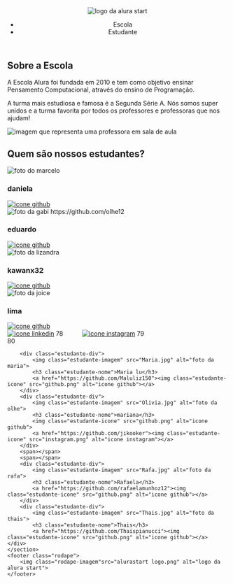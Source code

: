 <!DOCTYPE html>
<html lang="en">
<head>
    <meta charset="UTF-8">
    <meta http-equiv="X-UA-Compatible" content="IE=edge">
    <meta name="viewport" content="width=device-width, initial-scale=1.0">
    <title>Equipe Alura Start</title>
    <link rel="stylesheet" href="style.css">
    <link rel="preconnect" href="https://fonts.googleapis.com">
    <link rel="preconnect" href="https://fonts.gstatic.com" crossorigin>
    <link href="https://fonts.googleapis.com/css2?family=Poppins&display=swap" rel="stylesheet">
</head>
<body>
    <header class="cabecalho">
        <img class="cabecalho-imagem" src="alurastart logo.png" alt="logo da alura start">
        <ul class="cabecalho-lista">
            <li class="cabecalho-lista-item">Escola</li>
            <li class="cabecalho-lista-item">Estudante</li>
        </ul>
    </header>
    <section class="escola">
        <div class="escola-div-conteudo">
            <h2 class="escola-titulo">Sobre a Escola</h2>
            <p class="escola-texto-um">A Escola Alura foi fundada em 2010 e tem como objetivo ensinar Pensamento Computacional, através do ensino de  Programação.</p>
            <p class="escola-texto-dois">A turma mais estudiosa e famosa é a Segunda Série A. Nós somos super unidos e a turma favorita por todos os professores e professoras que nos ajudam!</p>
        </div>
        <img class="escola-imagem" src="Formula-bro.png" alt="imagem que representa uma professora em sala de aula">
    </section>
    <section class="estudante">
        <h2 class="estudante-titulo">Quem são nossos estudantes?</h2>
        <div class="estudante-todos">
        <span></span>
        <div class="estudante-div">
            <img class="estudante-imagem" src="Marcelo.jpeg" alt="foto do marcelo">
            <h3 class="estudante-nome">daniela</h3>
            <a href="https://github.com/danifarago"><img class="estudante-icone" src="github.png" alt="icone github"></a>
        </div>
        <div class="estudante-div">
            <img class="estudante-imagem" src="Gabi.jpg" alt="foto da gabi">
            https://github.com/olhe12  <h3 class="estudante-nome">eduardo</h3>
            <a href="https://github.com/EduardoMaass325713"><img class="estudante-icone" src="github.png" alt="icone github"></a>
        </div>
        <div class="estudante-div">
            <img class="![eu](https://github.com/kawanx32/siteescola/assets/110995894/8186575a-0627-41df-a3be-432252146de6)" src="Liz.jpg" alt="foto da lizandra">
            <h3 class="estudante-nome">kawanx32</h3>
            <a href="https://github.com/kawanx32"><img class="estudante-icone" src="github.png" alt="icone github"></a>
        </div>
        <span></span>
        <span></span>
        <div class="estudante-div">
            <img class="estudante-imagem" src="Joice.jpg" alt="foto da joice">
            <h3 class="estudante-nome">lima</h3>
            <a href="https://github.com/limabrZ"><img class="estudante-icone" src="github.png" alt="icone github"></a>
        </div><a href="https://www.linkedin.com/in/thais-pianucci-benedicto-54a9a416/"><img class="estudante-icone" src="linkedin.png" alt="icone linkedin"></a>
78
            <a href="https://www.instagram.com/thaispianucci/"><img class="estudante-icone" src="instagram.png" alt="icone instagram"></a>
79
        </div>
80

        <div class="estudante-div">
            <img class="estudante-imagem" src="Maria.jpg" alt="foto da maria">
            <h3 class="estudante-nome">Maria lu</h3>
            <a href="https://github.com/Maluliz150"><img class="estudante-icone" src="github.png" alt="icone github"></a>
        </div>
        <div class="estudante-div">
            <img class="estudante-imagem" src="Olivia.jpg" alt="foto da olhe">
            <h3 class="estudante-nome">mariana</h3>
            <img class="estudante-icone" src="github.png" alt="icone github">
            <a href="https://github.com/jikooker"><img class="estudante-icone" src="instagram.png" alt="icone instagram"></a>
        </div>
        <span></span>
        <span></span>
        <div class="estudante-div">
            <img class="estudante-imagem" src="Rafa.jpg" alt="foto da rafa">
            <h3 class="estudante-nome">Rafaela</h3>
            <a href="https://github.com/rafaelamunhoz12"><img class="estudante-icone" src="github.png" alt="icone github"></a>
        </div>
        <div class="estudante-div">
            <img class="estudante-imagem" src="Thais.jpg" alt="foto da thais">
            <h3 class="estudante-nome">Thais</h3>
            <a href="https://github.com/Thaispianucci"><img class="estudante-icone" src="github.png" alt="icone github"></a>
    </div>
    </section>
    <footer class="rodape">
        <img class="rodape-imagem"src="alurastart logo.png" alt="logo da alura start">
    </footer>
</body>
</html>
